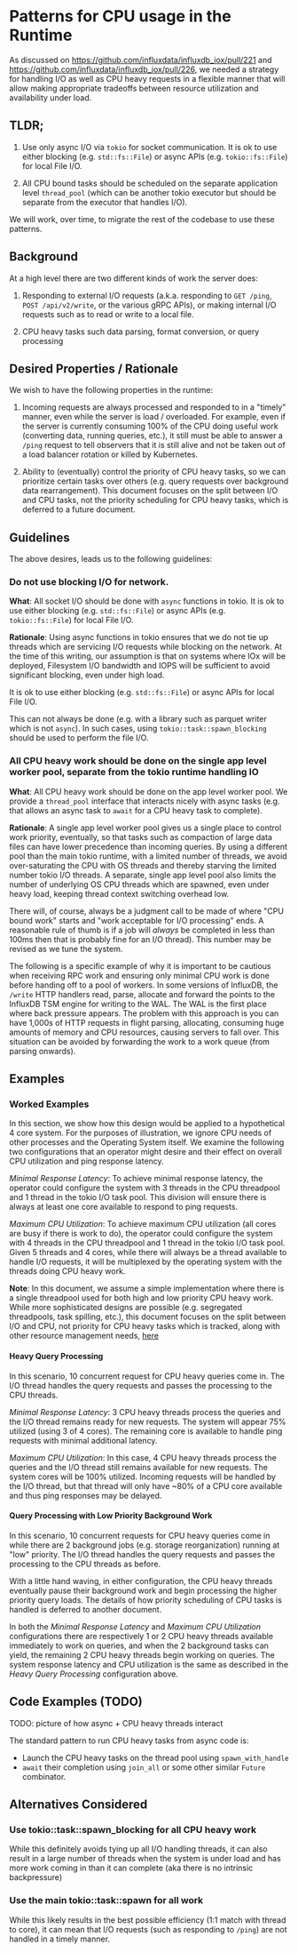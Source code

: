 # Patterns for CPU usage in the Runtime

As discussed on https://github.com/influxdata/influxdb_iox/pull/221 and https://github.com/influxdata/influxdb_iox/pull/226, we needed a strategy for handling I/O as well as CPU heavy requests in a flexible manner that will allow making appropriate tradeoffs between resource utilization and availability under load.

## TLDR;

1. Use only async I/O via `tokio` for socket communication. It is ok to use either blocking (e.g. `std::fs::File`) or async APIs (e.g. `tokio::fs::File`) for local File I/O.

2. All CPU bound tasks should be scheduled on the separate application level `thread_pool` (which can be another tokio executor but should be separate from the executor that handles I/O).

We will work, over time, to migrate the rest of the codebase to use these patterns.

## Background

At a high level there are two different kinds of work the server does:

1. Responding to external I/O requests (a.k.a. responding to `GET /ping`, `POST /api/v2/write`, or the various gRPC APIs), or making internal I/O requests such as to read or write to a local file.

2. CPU heavy tasks such data parsing, format conversion, or query processing

## Desired Properties / Rationale

We wish to have the following properties in the runtime:

1. Incoming requests are always processed and responded to in a "timely" manner, even while the server is load / overloaded. For example, even if the server is currently consuming 100% of the CPU doing useful work (converting data, running queries, etc.), it still must be able to answer a `/ping` request to tell observers that it is still alive and not be taken out of a load balancer rotation or killed by Kubernetes.

2. Ability to (eventually) control the priority of CPU heavy tasks, so we can prioritize certain tasks over others (e.g. query requests over background data rearrangement). This document focuses on the split between I/O and CPU tasks, not the priority scheduling for CPU heavy tasks, which is deferred to a future document.


## Guidelines

The above desires, leads us to the following guidelines:

### Do not use blocking I/O for network.

**What**: All socket I/O should be done with `async` functions in tokio. It is ok to use either blocking (e.g. `std::fs::File`) or async APIs (e.g. `tokio::fs::File`) for local File I/O.

**Rationale**: Using async functions in tokio ensures that we do not tie up threads which are servicing I/O requests while blocking on the network. At the time of this writing, our assumption is that on systems where IOx will be deployed, Filesystem I/O bandwidth and IOPS will be sufficient to avoid significant blocking, even under high load.

It is ok to use either blocking (e.g. `std::fs::File`) or  async APIs for local File I/O.

This can not always be done (e.g. with a library such as parquet writer which is not `async`). In such cases, using `tokio::task::spawn_blocking` should be used to perform the file I/O.

### All CPU heavy work should be done on the single app level worker pool, separate from the tokio runtime handling IO

**What**: All CPU heavy work should be done on the app level worker pool. We provide a `thread_pool` interface that interacts nicely with async tasks (e.g. that allows an async task to `await` for a CPU heavy task to complete).

**Rationale**: A single app level worker pool gives us a single place to control work priority, eventually, so that tasks such as compaction of large data files can have lower precedence than incoming queries. By using a different pool than the main tokio runtime, with a limited number of threads, we avoid over-saturating the CPU with OS threads and thereby starving the limited number tokio I/O threads. A separate, single app level pool also limits the number of underlying OS CPU threads which are spawned, even under heavy load, keeping thread context switching overhead low.

There will, of course, always be a judgment call to be made of where "CPU bound work" starts and "work acceptable for I/O processing"  ends. A reasonable rule of thumb is if a job will *always* be completed in less than 100ms then that is probably fine for an I/O thread). This number may be revised as we tune the system.

The following is a specific example of why it is important to be cautious when receiving RPC work and ensuring only minimal CPU work is done before handing off to a pool of workers. In some versions of InfluxDB, the `/write` HTTP handlers read, parse, allocate and forward the points to the InfluxDB TSM engine for writing to the WAL. The WAL is the first place where back pressure appears. The problem with this approach is you can have 1,000s of HTTP requests in flight parsing, allocating, consuming huge amounts of memory and CPU resources, causing servers to fall over. This situation can be avoided by forwarding the work to a work queue (from parsing onwards).


## Examples

### Worked Examples

In this section, we show how this design would be applied to a hypothetical 4 core system. For the purposes of illustration, we ignore CPU needs of other processes and the Operating System itself. We examine the following two configurations that an operator might desire and their effect on overall CPU utilization and ping response latency.

*Minimal Response Latency*: To achieve minimal response latency, the operator could configure the system with 3 threads in the CPU threadpool and 1 thread in the tokio I/O task pool. This division will ensure there is always at least one core available to respond to ping requests.

*Maximum CPU Utilization*: To achieve maximum CPU utilization (all cores are busy if there is work to do), the operator could configure the system with 4 threads in the CPU threadpool and 1 thread in the tokio I/O task pool. Given 5 threads and 4 cores, while there will always be a thread available to handle I/O requests, it will be multiplexed by the operating system with the threads doing CPU heavy work.

**Note**: In this document, we assume a simple implementation where there is a single threadpool used for both high and low priority CPU heavy work. While more sophisticated designs are possible (e.g.  segregated threadpools, task spilling, etc.), this document focuses on the split between I/O and CPU, not priority for CPU heavy tasks which is tracked, along with other resource management needs, [here](https://github.com/influxdata/influxdb_iox/issues/241)

#### Heavy Query Processing

In this scenario, 10 concurrent request for CPU heavy queries come in. The I/O thread handles the query requests and passes the processing to the CPU threads.

*Minimal Response Latency*: 3 CPU heavy threads process the queries and the I/O thread remains ready for new requests. The system will appear 75% utilized (using 3 of 4 cores). The remaining core is available to handle ping requests with minimal additional latency.

*Maximum CPU Utilization*: In this case, 4 CPU heavy threads process the queries and the I/O thread still remains available for new requests. The system cores will be 100% utilized. Incoming requests will be handled by the I/O thread, but that thread will only have ~80% of a CPU core available and thus ping responses may be delayed.


#### Query Processing with Low Priority Background Work

In this scenario, 10 concurrent requests for CPU heavy queries come in while there are 2 background jobs (e.g. storage reorganization) running at "low" priority. The I/O thread handles the query requests and passes the processing to the CPU threads as before.

With a little hand waving, in either configuration, the CPU heavy threads eventually pause their background work and begin processing the higher priority query loads. The details of how priority scheduling of CPU tasks is handled is deferred to another document.

In both the *Minimal Response Latency* and *Maximum CPU Utilization* configurations there are respectively 1 or 2 CPU heavy threads available immediately to work on queries, and when the 2 background tasks can yield, the remaining 2 CPU heavy threads begin working on queries. The system response latency and CPU utilization is the same as described in the *Heavy Query Processing* configuration above.

## Code Examples (TODO)

TODO: picture of how async + CPU heavy threads interact

The standard pattern to run CPU heavy tasks from async code is:
* Launch the CPU heavy tasks on the thread pool using `spawn_with_handle`
* `await` their completion using `join_all` or some other similar `Future` combinator.

## Alternatives Considered

###  Use tokio::task::spawn_blocking for all CPU heavy work
While this definitely avoids tying up all I/O handling threads, it can also result in a large number of threads when the system is under load and has more work coming in than it can complete (aka there is no intrinsic backpressure)

### Use the main tokio::task::spawn for all  work
While this  likely results in the best possible efficiency (1:1 match with thread to core), it can mean that I/O requests (such as responding to `/ping`) are not handled in a timely manner.
